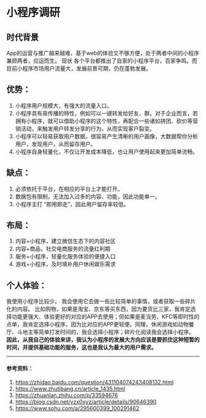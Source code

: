 # 小程序调研
## 时代背景
App的运营与推广越来越难，基于web的体验又不够方便，处于两者中间的小程序兼顾两者，应运而生。
现状
各个平台都推出了自家的小程序平台，百家争鸣。而目前小程序市场用户流量大，发展前景可期，仍在蓬勃发展。
## 优势：
1. 小程序用户规模大，有强大的流量入口。
2. 小程序具有易传播的特性，例如可以一键转发给好友、群。对于企业而言，若拥有小程序，就可以借助小程序的这个特性，再配合一些诸如拼团、砍价等营销活动，来触发用户转发分享的行为，从而实现客户裂变。
3. 小程序可以轻易获取用户数据，很容易产生清晰的用户画像，大数据帮你分析用户，发现用户，从而留存用户。
4. 小程序自身轻量化，不仅让开发成本降低，也让用户使用起来更加简单流畅。

## 缺点：
1. 必须依托于平台，在相应的平台上才能打开。
2. 数据包有限制，无法加入过多的内容、功能，因此功能单一。
3. 小程序主打 “即用即走”，因此用户留存率较低。

## 布局：
1. 内容+小程序，建立微信生态下的内容社区
2. 内容+商品，社交电商服务的流量红利期
3. 服务+小程序，轻量化服务体验的便捷入口
4. 游戏+小程序，及时填补用户休闲娱乐需求

## 个人体验：
我使用小程序比较少。
我会使用它去做一些比较简单的事情，或者获取一些碎片化的内容。
比如购物，如果是淘宝、京东等买东西，因为要货比三家，我肯定选择功能更强大、体验更好的对应的APP去使用；但如果是麦当劳、KFC等即时性的点单，我肯定选择小程序，因为比对应的APP更轻便。同理，休闲游戏如动物餐厅、斗地主等简单打发时间的，我会选择小程序；碎片化阅读我会选择小程序。
**因此，从我自己的体验来讲，我认为小程序的发展大方向应该是要抓住这种短暂的时间，并提供基础功能的服务，这也是我认为最大的用户需求。**



------------


#### 参考资料：
1. https://zhidao.baidu.com/question/431104074243408132.html
2. https://www.zhutibang.cn/article_1435.html
3. https://zhuanlan.zhihu.com/p/33594676
4. https://blog.csdn.net/yzx0xyz/article/details/90646390
5. https://www.sohu.com/a/295600399_100291462
